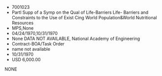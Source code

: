 * 7001023
* Partl Supp of a Symp on the Qual of Life-Barriers Life-     Barriers and Constraints to the Use of Exist Cing World     Population&World Nutritional Resources
* MPS,None
* 04/24/1970,10/31/1970
* None   DATA NOT AVAILABLE, National Academy of Engineering
* Contract-BOA/Task Order
*   name not available
* 10/31/1970
* USD 6,000.00

NONE